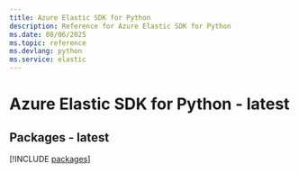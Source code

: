 ```yaml
---
title: Azure Elastic SDK for Python
description: Reference for Azure Elastic SDK for Python
ms.date: 08/06/2025
ms.topic: reference
ms.devlang: python
ms.service: elastic
---
```

# Azure Elastic SDK for Python - latest
## Packages - latest
[!INCLUDE [packages](elastic-index.md)]